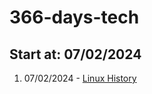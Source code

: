 # 366-days-tech

## **Start at:** 07/02/2024

 1. 07/02/2024 - [Linux History](a_historia_do_linux)
